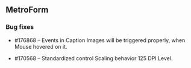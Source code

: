 ## MetroForm

### Bug fixes


* \#176868 – Events in Caption Images will be triggered properly, when Mouse hovered on it.  

* \#170568 – Standardized control Scaling behavior 125 DPI Level.